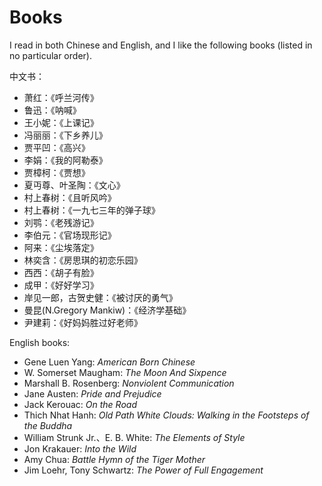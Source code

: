 # Books

I read in both Chinese and English, and I like the following books (listed in no particular order).

中文书：
- 萧红：《呼兰河传》
- 鲁迅：《呐喊》
- 王小妮：《上课记》
- 冯丽丽：《下乡养儿》
- 贾平凹：《高兴》
- 李娟：《我的阿勒泰》
- 贾樟柯：《贾想》
- 夏丏尊、叶圣陶：《文心》
- 村上春树：《且听风吟》
- 村上春树：《一九七三年的弹子球》
- 刘鹗：《老残游记》
- 李伯元：《官场现形记》
- 阿来：《尘埃落定》
- 林奕含：《房思琪的初恋乐园》
- 西西：《胡子有脸》
- 成甲：《好好学习》
- 岸见一郎，古贺史健：《被讨厌的勇气》
- 曼昆(N.Gregory Mankiw)：《经济学基础》
- 尹建莉：《好妈妈胜过好老师》

English books:
- Gene Luen Yang: _American Born Chinese_
- W. Somerset Maugham: _The Moon And Sixpence_
- Marshall B. Rosenberg: _Nonviolent Communication_
- Jane Austen: _Pride and Prejudice_
- Jack Kerouac: _On the Road_
- Thich Nhat Hanh: _Old Path White Clouds: Walking in the Footsteps of the Buddha_
- William Strunk Jr.、E. B. White: _The Elements of Style_
- Jon Krakauer: _Into the Wild_
- Amy Chua: _Battle Hymn of the Tiger Mother_
- Jim Loehr, Tony Schwartz: _The Power of Full Engagement_
